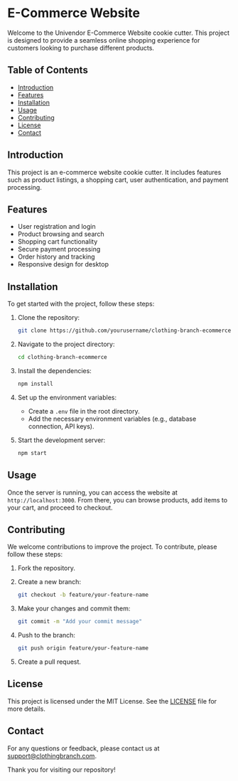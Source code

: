 # E-Commerce Website

Welcome to the Univendor E-Commerce Website cookie cutter. This project is designed to provide a seamless online shopping experience for customers looking to purchase different products.

## Table of Contents

- [Introduction](#introduction)
- [Features](#features)
- [Installation](#installation)
- [Usage](#usage)
- [Contributing](#contributing)
- [License](#license)
- [Contact](#contact)

## Introduction

This project is an e-commerce website cookie cutter. It includes features such as product listings, a shopping cart, user authentication, and payment processing.

## Features

- User registration and login
- Product browsing and search
- Shopping cart functionality
- Secure payment processing
- Order history and tracking
- Responsive design for desktop

## Installation

To get started with the project, follow these steps:

1. Clone the repository:

    ```bash
    git clone https://github.com/yourusername/clothing-branch-ecommerce.git
    ```

2. Navigate to the project directory:

    ```bash
    cd clothing-branch-ecommerce
    ```

3. Install the dependencies:

    ```bash
    npm install
    ```

4. Set up the environment variables:
    - Create a `.env` file in the root directory.
    - Add the necessary environment variables (e.g., database connection, API keys).

5. Start the development server:

    ```bash
    npm start
    ```

## Usage

Once the server is running, you can access the website at `http://localhost:3000`. From there, you can browse products, add items to your cart, and proceed to checkout.

## Contributing

We welcome contributions to improve the project. To contribute, please follow these steps:

1. Fork the repository.
2. Create a new branch:

    ```bash
    git checkout -b feature/your-feature-name
    ```

3. Make your changes and commit them:

    ```bash
    git commit -m "Add your commit message"
    ```

4. Push to the branch:

    ```bash
    git push origin feature/your-feature-name
    ```

5. Create a pull request.

## License

This project is licensed under the MIT License. See the [LICENSE](LICENSE) file for more details.

## Contact

For any questions or feedback, please contact us at [support@clothingbranch.com](mailto:support@clothingbranch.com).

Thank you for visiting our repository!
